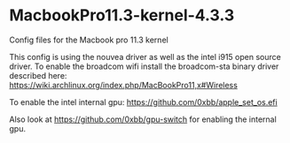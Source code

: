 # MacbookPro11.3-kernel-4.3.3
Config files for the Macbook pro 11.3 kernel

This config is using the nouvea driver as well as the intel i915 open source driver.
To enable the broadcom wifi install the broadcom-sta binary driver described here: 
https://wiki.archlinux.org/index.php/MacBookPro11,x#Wireless 

To enable the intel internal gpu: https://github.com/0xbb/apple_set_os.efi

Also look at https://github.com/0xbb/gpu-switch for enabling the internal gpu.
